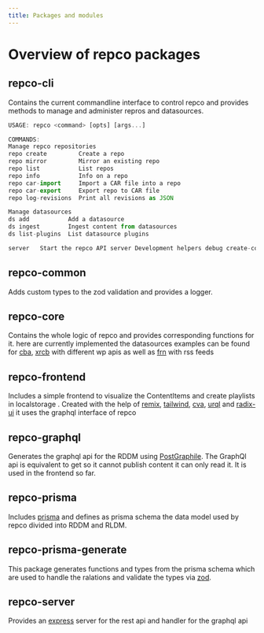 ```yaml
---
title: Packages and modules
---
```


# Overview of repco packages

## repco-cli

Contains the current commandline interface to control repco and provides methods to manage and administer repros and datasources.

```javascript
USAGE: repco <command> [opts] [args...]

COMMANDS:
Manage repco repositories
repo create         Create a repo
repo mirror         Mirror an existing repo
repo list           List repos
repo info           Info on a repo
repo car-import     Import a CAR file into a repo
repo car-export     Export repo to CAR file
repo log-revisions  Print all revisions as JSON

Manage datasources
ds add           Add a datasource
ds ingest        Ingest content from datasources
ds list-plugins  List datasource plugins

server   Start the repco API server Development helpers debug create-content  Create dummy content
```

## repco-common

Adds custom types to the zod validation and provides a logger.

## repco-core

Contains the whole logic of repco and provides corresponding functions for it. here are currently implemented the datasources examples can be found for [cba](https://cba.fro.at/explore), [xrcb](https://xrcb.cat/en/) with different wp apis as well as [frn](https://www.freie-radios.net/) with rss feeds

## repco-frontend

Includes a simple frontend to visualize the ContentItems and create playlists in localstorage . Created with the help of [remix](https://remix.run/), [tailwind](https://tailwindcss.com/), [cva](https://github.com/joe-bell/cva), [urql](https://formidable.com/open-source/urql/) and [radix-ui](https://www.radix-ui.com/) it uses the graphql interface of repco

## repco-graphql

Generates the graphql api for the RDDM using [PostGraphile](https://www.graphile.org/postgraphile/). The GraphQl api is equivalent to get so it cannot publish content it can only read it. It is used in the frontend so far.

## repco-prisma

Includes [prisma](https://www.prisma.io/) and defines as prisma schema the data model used by repco divided into RDDM and RLDM.

## repco-prisma-generate

This package generates functions and types from the prisma schema which are used to handle the ralations and validate the types via [zod](https://github.com/colinhacks/zod).

## repco-server

Provides an [express](https://expressjs.com/) server for the rest api and handler for the graphql api

